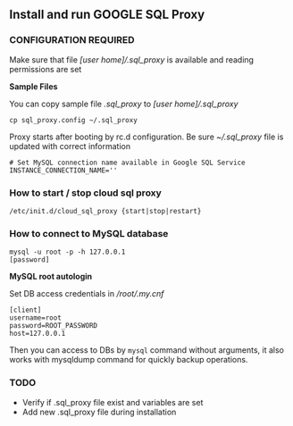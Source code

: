 ## Install and run GOOGLE SQL Proxy

### CONFIGURATION REQUIRED
Make sure that file *[user home]/.sql_proxy* is available and reading permissions are set

**Sample Files**

You can copy sample file *.sql_proxy* to *[user home]/.sql_proxy*

```
cp sql_proxy.config ~/.sql_proxy
```

Proxy starts after booting by rc.d configuration.
Be sure *~/.sql_proxy* file is updated with correct information

```
# Set MySQL connection name available in Google SQL Service
INSTANCE_CONNECTION_NAME=''
```

### How to start / stop cloud sql proxy

```
/etc/init.d/cloud_sql_proxy {start|stop|restart}
```

### How to connect to MySQL database

```
mysql -u root -p -h 127.0.0.1
[password]
```

**MySQL root autologin**

Set DB access credentials in */root/.my.cnf*

```
[client]
username=root
password=ROOT_PASSWORD
host=127.0.0.1
```

Then you can access to DBs by `mysql` command without arguments, it also works with mysqldump command for quickly backup operations.

### TODO

- Verify if .sql_proxy file exist and variables are set
- Add new .sql_proxy file during installation
